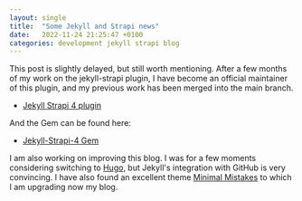 ```yaml
---
layout: single
title:  "Some Jekyll and Strapi news"
date:   2022-11-24 21:25:47 +0100
categories: development jekyll strapi blog
---
```

This post is slightly delayed, but still worth mentioning. After a few months of my work on the jekyll-strapi plugin, I have become an official maintainer of this plugin, and my previous work has been merged into the main branch.

* [Jekyll Strapi 4 plugin](https://github.com/strapi-community/jekyll-strapi)

And the Gem can be found here:

* [Jekyll-Strapi-4 Gem](https://rubygems.org/gems/jekyll-strapi-4/)

I am also working on improving this blog. I was for a few moments considering switching to [Hugo](https://gohugo.io), but Jekyll's integration with GitHub is very convincing. I have also found an excellent theme [Minimal Mistakes](https://github.com/mmistakes/minimal-mistakes/) to which I am upgrading now my blog. 
